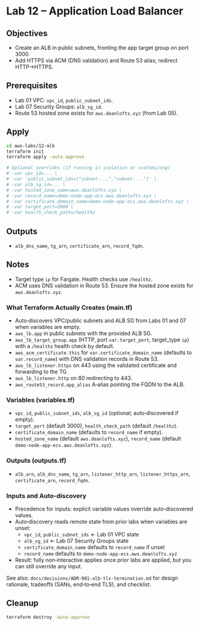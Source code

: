 # Lab 12 – Application Load Balancer

## Objectives

- Create an ALB in public subnets, fronting the app target group on port 3000.
- Add HTTPS via ACM (DNS validation) and Route 53 alias; redirect HTTP→HTTPS.

## Prerequisites

- Lab 01 VPC: `vpc_id`, `public_subnet_ids`.
- Lab 07 Security Groups: `alb_sg_id`.
- Route 53 hosted zone exists for `aws.deanlofts.xyz` (from Lab 05).

## Apply

```bash
cd aws-labs/12-alb
terraform init
terraform apply -auto-approve

# Optional overrides (if running in isolation or customizing)
# -var vpc_id=... \
# -var 'public_subnet_ids=["subnet-...","subnet-..."]' \
# -var alb_sg_id=... \
# -var hosted_zone_name=aws.deanlofts.xyz \
# -var record_name=demo-node-app-ecs.aws.deanlofts.xyz \
# -var certificate_domain_name=demo-node-app-ecs.aws.deanlofts.xyz \
# -var target_port=3000 \
# -var health_check_path=/healthz
```

## Outputs

- `alb_dns_name`, `tg_arn`, `certificate_arn`, `record_fqdn`.

## Notes

- Target type `ip` for Fargate. Health checks use `/healthz`.
- ACM uses DNS validation in Route 53. Ensure the hosted zone exists for `aws.deanlofts.xyz`.

### What Terraform Actually Creates (main.tf)

- Auto‑discovers VPC/public subnets and ALB SG from Labs 01 and 07 when variables are empty.
- `aws_lb.app` in public subnets with the provided ALB SG.
- `aws_lb_target_group.app` (HTTP, port `var.target_port`, target_type `ip`) with a `/healthz` health check by default.
- `aws_acm_certificate.this` for `var.certificate_domain_name` (defaults to `var.record_name`) with DNS validation records in Route 53.
- `aws_lb_listener.https` on 443 using the validated certificate and forwarding to the TG.
- `aws_lb_listener.http` on 80 redirecting to 443.
- `aws_route53_record.app_alias` A‑alias pointing the FQDN to the ALB.

### Variables (variables.tf)

- `vpc_id`, `public_subnet_ids`, `alb_sg_id` (optional; auto‑discovered if empty).
- `target_port` (default 3000), `health_check_path` (default `/healthz`).
- `certificate_domain_name` (defaults to `record_name` if empty).
- `hosted_zone_name` (default `aws.deanlofts.xyz`), `record_name` (default `demo-node-app-ecs.aws.deanlofts.xyz`).

### Outputs (outputs.tf)

- `alb_arn`, `alb_dns_name`, `tg_arn`, `listener_http_arn`, `listener_https_arn`, `certificate_arn`, `record_fqdn`.

### Inputs and Auto‑discovery

- Precedence for inputs: explicit variable values override auto‑discovered values.
- Auto‑discovery reads remote state from prior labs when variables are unset:
  - `vpc_id`, `public_subnet_ids` ← Lab 01 VPC state
  - `alb_sg_id` ← Lab 07 Security Groups state
  - `certificate_domain_name` defaults to `record_name` if unset
  - `record_name` defaults to `demo-node-app-ecs.aws.deanlofts.xyz`
- Result: fully non‑interactive applies once prior labs are applied, but you can still override any input.

See also: `docs/decisions/ADR-001-alb-tls-termination.md` for design rationale, tradeoffs (SANs, end‑to‑end TLS), and checklist.

## Cleanup

```bash
terraform destroy -auto-approve
```
